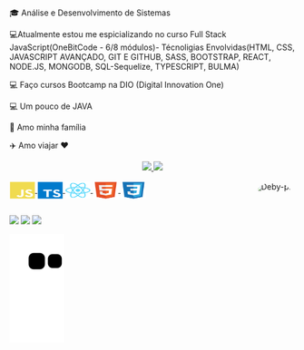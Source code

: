 🎓 Análise e Desenvolvimento de Sistemas

💻Atualmente estou me espicializando no curso Full Stack JavaScript(OneBitCode - 6/8 módulos)- Técnoligias Envolvidas(HTML, CSS, JAVASCRIPT AVANÇADO, GIT E GITHUB, SASS, BOOTSTRAP, REACT, NODE.JS, MONGODB, SQL-Sequelize, TYPESCRIPT, BULMA)

💻 Faço cursos Bootcamp na DIO (Digital Innovation One)

💻 Um pouco de  JAVA

👯 Amo minha família

✈️ Amo viajar ❤


<div align="center">
  <a href="https://github.com/Deby2021">
  <img height="160em" src="https://github-readme-stats.vercel.app/api?username=Deby2021&show_icons=true&theme=dracula&include_all_commits=true&count_private=true"/>
    <img height="160em" src="https://github-readme-stats.vercel.app/api/top-langs/?username=Deby2021&layout=compact&langs_count=7&theme=dracula"/>
</div>

  <div style="display: inline_block"><br>
  <img align="center" alt="Deby-Js" height="30" width="45" src="https://raw.githubusercontent.com/devicons/devicon/master/icons/javascript/javascript-plain.svg">
  <img align="center" alt="Deby-Ts" height="30" width="45" src="https://raw.githubusercontent.com/devicons/devicon/master/icons/typescript/typescript-plain.svg">
  <img align="center" alt="Deby-React" height="30" width="45" src="https://raw.githubusercontent.com/devicons/devicon/master/icons/react/react-original.svg">
  <img align="center" alt="Deby-HTML" height="30" width="45" src="https://raw.githubusercontent.com/devicons/devicon/master/icons/html5/html5-original.svg">
  <img align="center" alt="Deby-CSS" height="30" width="45" src="https://raw.githubusercontent.com/devicons/devicon/master/icons/css3/css3-original.svg">
  <img align="right" alt="Deby-pic" height="150" style="border-radius:50px;" src="https://media.discordapp.net/attachments/639956127056134178/890373478988013628/Publicacoes_Instagram_1_1.png?width=676&height=676">
</div>


 ##

<div>
  <a href="https://www.instagram.com/debycabrera86/" target="_blank"><img src="https://img.shields.io/badge/-Instagram-%23E4405F?style=for-the-badge&logo=instagram&logoColor=white" target="_blank"></a> 
  <a href = "mailto:dcc.cabrera1986@gmail.com"><img src="https://img.shields.io/badge/-Gmail-%23333?style=for-the-badge&logo=gmail&logoColor=white" target="_blank"></a>
  <a href="https://www.linkedin.com/in/débora-cristina-cabrera-3753b8211/" target="_blank"><img src="https://img.shields.io/badge/-LinkedIn-%230077B5?style=for-the-badge&logo=linkedin&logoColor=white" target="_blank"></a> 
  
  ![Snake animation](https://github.com/rafaballerini/rafaballerini/blob/output/github-contribution-grid-snake.svg)
  
</div>


